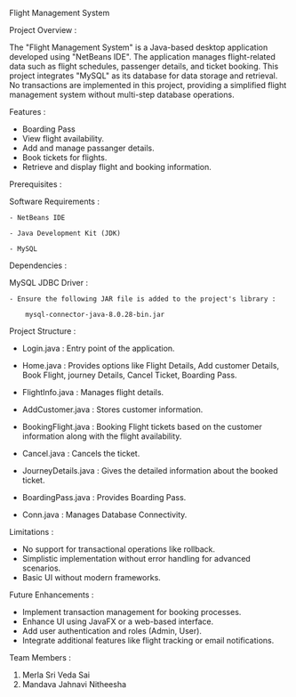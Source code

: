 Flight Management System

Project Overview :

The "Flight Management System" is a Java-based desktop application developed using "NetBeans IDE". The application manages flight-related data such as flight schedules, passenger details, and ticket booking. This project integrates "MySQL" as its database for data storage and retrieval. No transactions are implemented in this project, providing a simplified flight management system without multi-step database operations.

Features :

- Boarding Pass
- View flight availability.
- Add and manage passanger details.
- Book tickets for flights.
- Retrieve and display flight and booking information.

Prerequisites :

  Software Requirements :
  
    - NetBeans IDE 
    
    - Java Development Kit (JDK)
    
    - MySQL

Dependencies :

   MySQL JDBC Driver :
  
    - Ensure the following JAR file is added to the project's library :
  
        mysql-connector-java-8.0.28-bin.jar

Project Structure :

  - Login.java : Entry point of the application.
    
  - Home.java : Provides options like Flight Details, Add customer Details, Book Flight, journey Details, Cancel Ticket, Boarding Pass.

  - FlightInfo.java : Manages flight details.
    
  - AddCustomer.java : Stores customer information.
    
  - BookingFlight.java : Booking Flight tickets based on the customer information along with the flight availability.
    
  - Cancel.java : Cancels the ticket.

  - JourneyDetails.java : Gives the detailed information about the booked ticket.

  - BoardingPass.java : Provides Boarding Pass.

  - Conn.java : Manages Database Connectivity.

Limitations : 

- No support for transactional operations like rollback.
- Simplistic implementation without error handling for advanced scenarios.
- Basic UI without modern frameworks.

Future Enhancements :

- Implement transaction management for booking processes.
- Enhance UI using JavaFX or a web-based interface.
- Add user authentication and roles (Admin, User).
- Integrate additional features like flight tracking or email notifications.

Team Members : 
  1. Merla Sri Veda Sai
  2. Mandava Jahnavi Nitheesha
